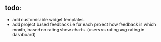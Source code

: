 ## todo:

- add customisable widget templates.
- add project based feedback i.e for each project how feedback in which month, based on rating show charts. (users vs rating avg rating in dashboard)
